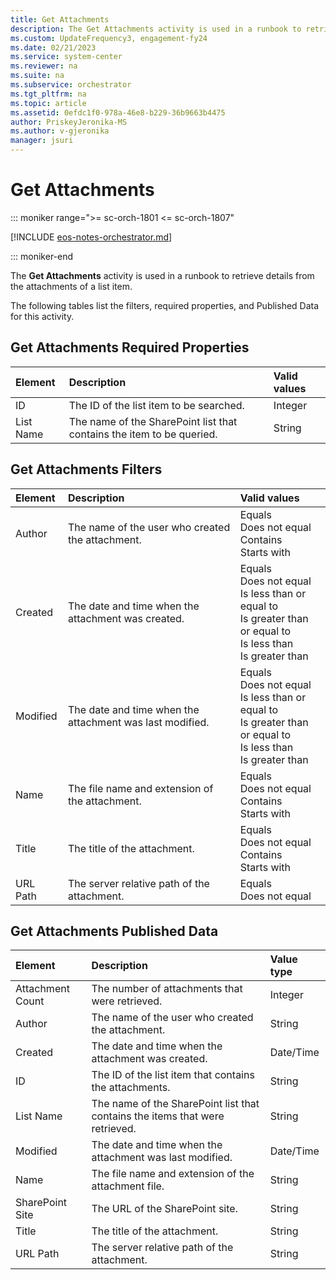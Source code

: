 ```yaml
---
title: Get Attachments
description: The Get Attachments activity is used in a runbook to retrieve details from the attachments of a list item.
ms.custom: UpdateFrequency3, engagement-fy24
ms.date: 02/21/2023
ms.service: system-center
ms.reviewer: na
ms.suite: na
ms.subservice: orchestrator
ms.tgt_pltfrm: na
ms.topic: article
ms.assetid: 0efdc1f0-978a-46e8-b229-36b9663b4475
author: PriskeyJeronika-MS
ms.author: v-gjeronika
manager: jsuri
---
```


# Get Attachments

::: moniker range=">= sc-orch-1801 <= sc-orch-1807"

[!INCLUDE [eos-notes-orchestrator.md](../includes/eos-notes-orchestrator.md)]

::: moniker-end

The **Get Attachments** activity is used in a runbook to retrieve details from the attachments of a list item.

The following tables list the filters, required properties, and Published Data for this activity.

## Get Attachments Required Properties

| **Element** | **Description**   | **Valid values** |
|:---|:---|:---|
| ID   | The ID of the list item to be searched.   | Integer   |
| List Name   | The name of the SharePoint list that contains the item to be queried. | String   |

## Get Attachments Filters

| **Element** | **Description**   | **Valid values**   |
|:---|:---|:---|
| Author   | The name of the user who created the attachment.   | Equals<br>Does not equal<br>Contains<br>Starts with   |
| Created   | The date and time when the attachment was created.   | Equals<br>Does not equal<br>Is less than or equal to<br>Is greater than or equal to<br>Is less than<br>Is greater than |
| Modified   | The date and time when the attachment was last modified. | Equals<br>Does not equal<br>Is less than or equal to<br>Is greater than or equal to<br>Is less than<br>Is greater than |
| Name   | The file name and extension of the attachment.   | Equals<br>Does not equal<br>Contains<br>Starts with   |
| Title   | The title of the attachment.   | Equals<br>Does not equal<br>Contains<br>Starts with   |
| URL Path   | The server relative path of the attachment.   | Equals<br>Does not equal   |

## Get Attachments Published Data

| **Element**   | **Description**   | **Value type** |
|:---|:---|:---|
| Attachment Count | The number of attachments that were retrieved.   | Integer   |
| Author   | The name of the user who created the attachment.   | String   |
| Created   | The date and time when the attachment was created.   | Date/Time   |
| ID   | The ID of the list item that contains the attachments.   | String   |
| List Name   | The name of the SharePoint list that contains the items that were retrieved. | String   |
| Modified   | The date and time when the attachment was last modified.   | Date/Time   |
| Name   | The file name and extension of the attachment file.   | String   |
| SharePoint Site  | The URL of the SharePoint site.   | String   |
| Title   | The title of the attachment.   | String   |
| URL Path   | The server relative path of the attachment.   | String   |
